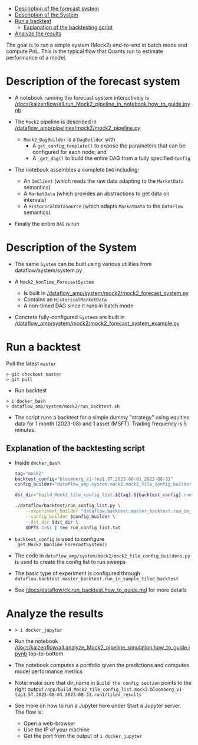 

<!-- toc -->

- [Description of the forecast system](#description-of-the-forecast-system)
- [Description of the System](#description-of-the-system)
- [Run a backtest](#run-a-backtest)
  * [Explanation of the backtesting script](#explanation-of-the-backtesting-script)
- [Analyze the results](#analyze-the-results)

<!-- tocstop -->

The goal is to run a simple system (Mock2) end-to-end in batch mode and compute
PnL. This is the typical flow that Quants run to estimate performance of a
model.

# Description of the forecast system

- A notebook running the forecast system interactively is
  [/docs/kaizenflow/all.run_Mock2_pipeline_in_notebook.how_to_guide.ipynb](/docs/kaizenflow/all.run_Mock2_pipeline_in_notebook.how_to_guide.ipynb)

- The `Mock2` pipeline is described in
  [/dataflow_amp/pipelines/mock2/mock2_pipeline.py](/dataflow_amp/pipelines/mock2/mock2_pipeline.py)
  - `Mock2_DagBuilder` is a `DagBuilder` with
    - A `get_config_template()` to expose the parameters that can be configured
      for each node; and
    - A `_get_dag()` to build the entire DAG from a fully specified `Config`

- The notebook assembles a complete `DAG` including:
  - An `ImClient` (which reads the raw data adapting to the `MarketData`
    semantics)
  - A `MarketData` (which provides an abstractions to get data on intervals)
  - A `HistoricalDataSource` (which adapts `MarkatData` to the `DataFlow`
    semantics)

- Finally the entire `DAG` is run

# Description of the System

- The same `System` can be built using various utilities from
  dataflow/system/system.py

- A `Mock2_NonTime_ForecastSystem`
  - Is built in
    [/dataflow_amp/system/mock2/mock2_forecast_system.py](/dataflow_amp/system/mock2/mock2_forecast_system.py)
  - Contains an `HistoricalMarketData`
  - A non-timed DAG since it runs in batch mode

- Concrete fully-configured `System`s are built in
  [/dataflow_amp/system/mock2/mock2_forecast_system_example.py](/dataflow_amp/system/mock2/mock2_forecast_system_example.py)

# Run a backtest

Pull the latest `master`
```
> git checkout master
> git pull
```

- Run backtest
```
> i docker_bash
> dataflow_amp/system/mock2/run_backtest.sh
```

- The script runs a backtest for a simple dummy "strategy" using equities data
  for 1 month (2023-08) and 1 asset (MSFT). Trading frequency is 5 minutes.

## Explanation of the backtesting script

- Inside `docker_bash`

  ```bash
  tag="mock2"
  backtest_config="bloomberg_v1-top1.5T.2023-08-01_2023-08-31"
  config_builder="dataflow_amp.system.mock2.mock2_tile_config_builders.build_Mock2_tile_config_list(\"${backtest_config}\")"

  dst_dir="build_Mock2_tile_config_list.${tag}.${backtest_config}.run1"

  ./dataflow/backtest/run_config_list.py \
      --experiment_builder "dataflow.backtest.master_backtest.run_in_sample_tiled_backtest" \
      --config_builder $config_builder \
      --dst_dir $dst_dir \
      $OPTS 2>&1 | tee run_config_list.txt
  ```

- `backtest_config` is used to configure `_get_Mock2_NonTime_ForecastSystem()`

- The code in `dataflow_amp/system/mock2/mock2_tile_config_builders.py` is used
  to create the config list to run sweeps

- The basic type of experiment is configured through
  `dataflow.backtest.master_backtest.run_in_sample_tiled_backtest`

- See
  [/docs/dataflow/ck.run_backtest.how_to_guide.md](/docs/dataflow/ck.run_backtest.how_to_guide.md)
  for more details

# Analyze the results

- ```
  > i docker_jupyter
  ```

- Run the notebook
  [/docs/kaizenflow/all.analyze_Mock2_pipeline_simulation.how_to_guide.ipynb](/docs/kaizenflow/all.analyze_Mock2_pipeline_simulation.how_to_guide.ipynb)
  top-to-bottom

- The notebook computes a portfolio given the predictions and computes model
  performance metrics
- Note: make sure that dir_name in `Build the config section` points to the
  right output
  `/app/build_Mock2_tile_config_list.mock2.bloomberg_v1-top1.5T.2023-08-01_2023-08-31.run1/tiled_results`

- See more on how to run a Jupyter here under Start a Jupyter server. The flow
  is:
  - Open a web-browser
  - Use the IP of your machine
  - Get the port from the output of `i docker_jupyter`
